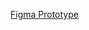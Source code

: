 [Figma Prototype](https://www.figma.com/proto/G3dLfcHEZkaLt9OTmPACjl/Grubhub_Prot?node-id=22-7&t=q0g5gH8VZFdb2ynd-1)
